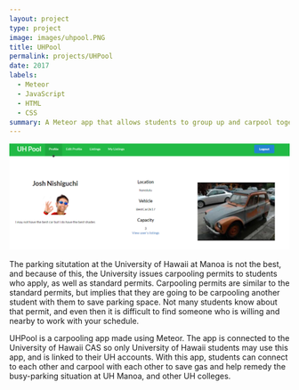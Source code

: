 ```yaml
---
layout: project
type: project
image: images/uhpool.PNG
title: UHPool
permalink: projects/UHPool
date: 2017
labels:
  - Meteor
  - JavaScript
  - HTML
  - CSS
summary: A Meteor app that allows students to group up and carpool together.
---
```


<center><img class="ui medium right floated rounded image" src="../images/uhpoolprofile.png"></center>

The parking situtation at the University of Hawaii at Manoa is not the best, and because of this, the University issues carpooling permits to students who apply, as well as standard permits. Carpooling permits are similar to the standard permits, but implies that they are going to be carpooling another student with them to save parking space. Not many students know about that permit, and even then it is difficult to find someone who is willing and nearby to work with your schedule.

UHPool is a carpooling app made using Meteor. The app is connected to the University of Hawaii CAS so only University of Hawaii students may use this app, and is linked to their UH accounts. With this app, students can connect to each other and carpool with each other to save gas and help remedy the busy-parking situation at UH Manoa, and other UH colleges.
